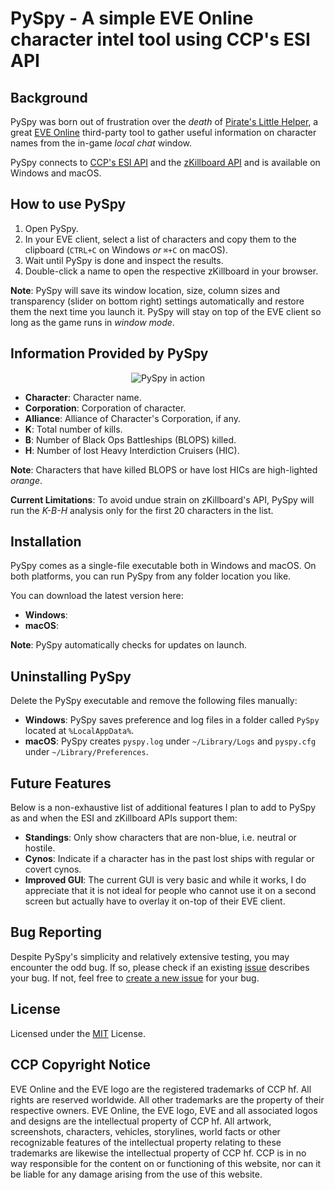 # PySpy - A simple EVE Online character intel tool using CCP's ESI API

## Background

PySpy was born out of frustration over the *death* of [Pirate's Little Helper](http://eve-plh.com/#/home),
a great [EVE Online](https://www.eveonline.com/) third-party tool to gather useful information on character names from the in-game *local chat* window.

PySpy connects to [CCP's ESI API](https://esi.evetech.net/ui/) and the
[zKillboard API](https://github.com/zKillboard/zKillboard/wiki) and is available on Windows and macOS.

## How to use PySpy

1. Open PySpy.
2. In your EVE client, select a list of characters and copy them to the clipboard (`CTRL+C` on Windows *or* `⌘+C` on macOS).
3. Wait until PySpy is done and inspect the results.
4. Double-click a name to open the respective zKillboard in your browser.

**Note**: PySpy will save its window location, size, column sizes and transparency (slider on bottom right) settings automatically and restore them the next time you launch it. PySpy will stay on top of the EVE client so long as the game runs in *window mode*.

## Information Provided by PySpy

<p align="center">
  <img alt="PySpy in action" src="https://github.com/WhiteRusssian/PySpy/blob/master/assets/v0.1_screenshot.png?raw=true">
</p>

* **Character**: Character name.
* **Corporation**: Corporation of character.
* **Alliance**: Alliance of Character's Corporation, if any.
* **K**: Total number of kills.
* **B**: Number of Black Ops Battleships (BLOPS) killed.
* **H**: Number of lost Heavy Interdiction Cruisers (HIC).

**Note**: Characters that have killed BLOPS or have lost HICs are high-lighted *orange*.

**Current Limitations**: To avoid undue strain on zKillboard's API, PySpy will run the *K-B-H* analysis only for the first 20 characters in the list.

## Installation

PySpy comes as a single-file executable both in Windows and macOS. On both platforms, you can run PySpy from any folder location you like.

You can download the latest version here:
* **Windows**:
* **macOS**:

**Note**: PySpy automatically checks for updates on launch.

## Uninstalling PySpy

Delete the PySpy executable and remove the following files manually:

* **Windows**: PySpy saves preference and log files in a folder called  `PySpy` located at `%LocalAppData%`.
* **macOS**: PySpy creates `pyspy.log` under `~/Library/Logs` and `pyspy.cfg` under `~/Library/Preferences`.

## Future Features

Below is a non-exhaustive list of additional features I plan to add to PySpy as and when the ESI and zKillboard APIs support them:

* **Standings**: Only show characters that are non-blue, i.e. neutral or hostile.
* **Cynos**: Indicate if a character has in the past lost ships with regular or covert cynos.
* **Improved GUI**: The current GUI is very basic and while it works, I do appreciate that it is not ideal for people who cannot use it on a second screen but actually have to overlay it on-top of their EVE client.


## Bug Reporting

Despite PySpy's simplicity and relatively extensive testing, you may encounter the odd bug. If so, please check if an existing [issue](https://github.com/WhiteRusssian/PySpy/issues) describes your bug. If not, feel free to [create a new issue](https://github.com/WhiteRusssian/PySpy/issues/new?template=bug_report.md) for your bug.

## License

Licensed under the [MIT](LICENSE.txt) License.

## CCP Copyright Notice

EVE Online and the EVE logo are the registered trademarks of CCP hf. All rights are reserved worldwide. All other trademarks are the property of their respective owners. EVE Online, the EVE logo, EVE and all associated logos and designs are the intellectual property of CCP hf. All artwork, screenshots, characters, vehicles, storylines, world facts or other recognizable features of the intellectual property relating to these trademarks are likewise the intellectual property of CCP hf. CCP is in no way responsible for the content on or functioning of this website, nor can it be liable for any damage arising from the use of this website.